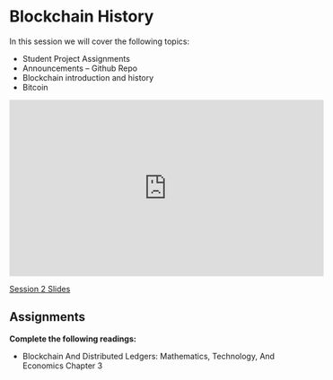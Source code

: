 # Blockchain History

In this session we will cover the following topics:

- Student Project Assignments
- Announcements – Github Repo
- Blockchain introduction and history
- Bitcoin

<iframe width="560" height="315" src="https://www.youtube.com/embed/FbrNou3fxwU" title="YouTube video player" frameborder="0" allow="accelerometer; autoplay; clipboard-write; encrypted-media; gyroscope; picture-in-picture; web-share" allowfullscreen></iframe>

[Session 2 Slides](https://docs.google.com/presentation/d/15WbHaWSeeT3i1tV8XdmlZ9nSL2fRX3YKFyxa-hSCIs4)

## Assignments
**Complete the following readings:** 

- Blockchain And Distributed Ledgers: Mathematics, Technology, And Economics Chapter 3
